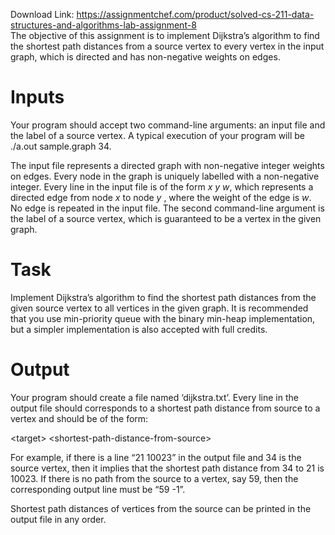 Download Link: https://assignmentchef.com/product/solved-cs-211-data-structures-and-algorithms-lab-assignment-8
<br>
The objective of this assignment is to implement Dijkstra’s algorithm to find the shortest path distances from a source vertex to every vertex in the input graph, which is directed and has non-negative weights on edges.




<h1>Inputs</h1>




Your program should accept two command-line arguments: an input file and the label of a source vertex. A typical execution of your program will be ./a.out sample.graph 34.




The input file represents a directed graph with non-negative integer weights on edges. Every node in the graph is uniquely labelled with a non-negative integer. Every line in the input file is of the form ​<em>x y w</em>​, which represents a directed edge from node <em>x</em>​ to node <em>y</em>​ ​, where the weight of the edge is ​<em>w</em>​. No edge is repeated in the input file. The second command-line argument is the label of a source vertex, which is guaranteed to be a vertex in the given graph.




<h1>Task</h1>

<strong> </strong>

Implement Dijkstra’s algorithm to find the shortest path distances from the given source vertex to all vertices in the given graph. It is recommended that you use min-priority queue with the binary min-heap implementation, but a simpler implementation is also accepted with full credits.




<h1>Output</h1>




Your program should create a file named ‘dijkstra.txt’. Every line in the output file should corresponds to a shortest path distance from source to a vertex and should be of the form:




&lt;target&gt; &lt;shortest-path-distance-from-source&gt;




For example, if there is a line “21 10023” in the output file and 34 is the source vertex, then it implies that the shortest path distance from 34 to 21 is 10023. If there is no path from the source to a vertex, say 59, then the corresponding output line must be “59 -1”.




Shortest path distances of vertices from the source can be printed in the output file in any order.



